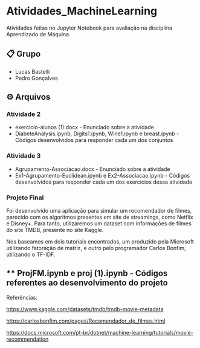 # Atividades_MachineLearning
Atividades feitas no Jupyter Notebook para avaliação na disciplina Aprendizado de Máquina.

## 📋 Grupo
* Lucas Bastelli
* Pedro Gonçalves

## ⚙️ Arquivos

### Atividade 2
* exercicio-alunos (1).docx - Enunciado sobre a atividade
* DiabeteAnalysis.ipynb, Digits1.ipynb, Wine1.ipynb e breast.ipynb - Códigos desenvolvidos para responder cada um dos conjuntos

### Atividade 3 
* Agrupamento-Associacao.docx - Enunciado sobre a atividade
* Ex1-Agrupamento-Euclidean.ipynb e Ex2-Associacao.ipynb - Códigos desenvolvidos para responder cada um dos exercícios dessa atividade

### Projeto Final
Foi desenvolvido uma aplicação para simular um recomendador de filmes, parecido com os algoritmos presentes em site de streamings, como Netflix e Disney+. Para tanto, utilizaremos um dataset com informações de filmes do site TMDB, presente no site Kaggle.

Nos baseamos em dois tutoriais encontrados, um produzido pela Microsoft utilizando fatoração de matriz, e outro pelo programador Carlos Bonfim, utilizando o TF-IDF.

** ProjFM.ipynb e proj (1).ipynb - Códigos referentes ao desenvolvimento do projeto
------
Referências:

https://www.kaggle.com/datasets/tmdb/tmdb-movie-metadata

https://carlosbonfim.com/pages/Recomendador_de_filmes.html

https://docs.microsoft.com/pt-br/dotnet/machine-learning/tutorials/movie-recommendation
